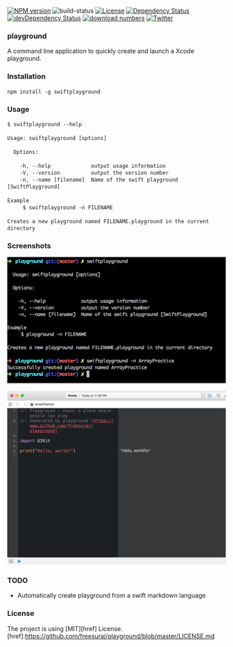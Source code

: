 [![NPM version][npm-image]][npm-url]
![build-status](https://travis-ci.org/freesuraj/playground.svg?branch=master)
[![License](https://img.shields.io/badge/license-MIT-green.svg?style=flat)](https://github.com/freesuraj/swiftplayground/blob/master/LICENSE)
[![Dependency Status](https://david-dm.org/freesuraj/playground.svg)](https://david-dm.org/freesuraj/playground)
[![devDependency Status](https://david-dm.org/freesuraj/playground/dev-status.svg)](https://david-dm.org/freesuraj/playground#info=devDependencies)
[![download  numbers](https://img.shields.io/npm/dt/swiftplayground.svg)](https://www.npmjs.com/package/swiftplayground)
[![Twitter](https://img.shields.io/badge/twitter-@iosCook-blue.svg?style=flat)](http://twitter.com/iosCook)

### playground
A command line application to quickly create and launch a Xcode playground.

### Installation
```
npm install -g swiftplayground

```
### Usage

```
$ swiftplayground --help

Usage: swiftplayground [options]

  Options:

    -h, --help             output usage information
    -V, --version          output the version number
    -n, --name [filename]  Name of the swift playground [SwiftPlayground]

Example
     $ swiftplayground -n FILENAME

Creates a new playground named FILENAME.playground in the current directory
```
### Screenshots
![command_line](https://github.com/freesuraj/playground/blob/master/assets/screenshots/Screenshot%202016-01-17%2023.35.55.png?raw=true)

![swift_pg](https://github.com/freesuraj/playground/blob/master/assets/screenshots/Screenshot%202016-01-17%2023.36.17.png?raw=true)

### TODO
- Automatically create playground from a swift markdown language

### License
The project is using [MIT][href] License.
[href]:https://github.com/freesuraj/playground/blob/master/LICENSE.md

[npm-url]: https://npmjs.org/package/swiftplayground
[npm-image]: https://img.shields.io/npm/v/swiftplayground.svg
